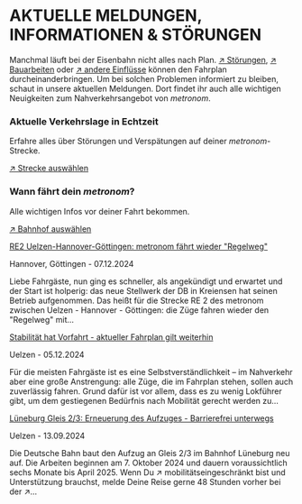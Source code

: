 AKTUELLE MELDUNGEN, INFORMATIONEN & STÖRUNGEN
==========

Manchmal läuft bei der Eisenbahn nicht alles nach Plan. [↗ Störungen](https://www.der-metronom.de/fahrplan/aktuelle-verkehrslage/), [↗ Bauarbeiten](https://www.der-metronom.de/fahrplan/baustellen-uebersicht/) oder [↗ andere Einflüsse](https://www.der-metronom.de/service/was-war-denn-da-los/) können den Fahrplan durcheinanderbringen. Um bei solchen Problemen informiert zu bleiben, schaut in unsere aktuellen Meldungen. Dort findet ihr auch alle wichtigen Neuigkeiten zum Nahverkehrsangebot von *metronom*.

### Aktuelle Verkehrslage in Echtzeit ###

Erfahre alles über Störungen und Verspätungen auf deiner *metronom*-Strecke.

[↗ Strecke auswählen](https://www.der-metronom.de/fahrplan/aktuelle-verkehrslage/)

### Wann fährt dein *metronom*? ###

Alle wichtigen Infos vor deiner Fahrt bekommen.

[↗ Bahnhof auswählen](https://www.der-metronom.de/fahrplan/wann-faehrt-mein-metronom/)

[RE2 Uelzen-Hannover-Göttingen: metronom fährt wieder "Regelweg"](https://www.der-metronom.de/aktuell/re2-uelzen-hannover-goettingen-metronom-faehrt-wieder-regelweg/)

 Hannover, Göttingen - 07.12.2024

Liebe Fahrgäste,
nun ging es schneller, als angekündigt und erwartet und der Start ist holperig: das neue Stellwerk der DB in Kreiensen hat seinen Betrieb aufgenommen.
Das heißt für die Strecke RE 2 des metronom zwischen Uelzen - Hannover - Göttingen:
die Züge fahren wieder den "Regelweg" mit...

[Stabilität hat Vorfahrt - aktueller Fahrplan gilt weiterhin](https://www.der-metronom.de/aktuell/stabilitaet-hat-vorfahrt/)

 Uelzen - 05.12.2024

Für die meisten Fahrgäste ist es eine Selbstverständlichkeit – im Nahverkehr aber eine große Anstrengung: alle Züge, die im Fahrplan stehen, sollen auch zuverlässig fahren.
Grund dafür ist vor allem, dass es zu wenig Lokführer gibt, um dem gestiegenen Bedürfnis nach Mobilität gerecht werden zu...

[Lüneburg Gleis 2/3: Erneuerung des Aufzuges - Barrierefrei unterwegs](https://www.der-metronom.de/aktuell/lueneburg-gleis-2-3-erneuerung-des-aufzuges-barrierefrei-unterwegs/)

 Uelzen - 13.09.2024

Die Deutsche Bahn baut den Aufzug an Gleis 2/3 im Bahnhof Lüneburg neu auf. Die Arbeiten beginnen am 7. Oktober 2024 und dauern voraussichtlich sechs Monate bis April 2025.
Wenn Du ↗ mobilitätseingeschränkt bist und Unterstützung brauchst, melde Deine Reise gerne 48 Stunden vorher bei der ↗...
